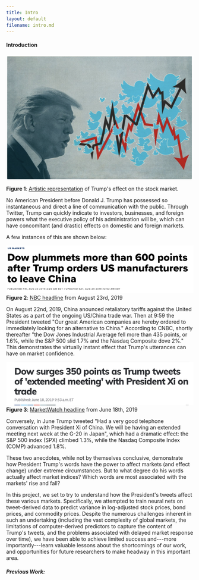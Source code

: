 ```yaml
---
title: Intro 
layout: default
filename: intro.md
--- 
```

#### Introduction 

![](stocks/p1.png)
 
**Figure 1**: [Artistic representation](https://www.barrons.com/articles/donald-trump-twitter-stock-market-51567803655) of Trump's effect on the stock market.

No American President before Donald J. Trump has possessed so instantaneous and direct a line of communication with the public.
Through Twitter, Trump can quickly indicate to investors, businesses, and foreign powers what the executive policy of his administration will be, 
which can have concomitant (and drastic) effects on domestic and foreign markets. 

A few instances of this are shown below: 

![](stocks/p3.png)
**Figure 2**: [NBC headline](https://www.cnbc.com/2019/08/23/trump-says-hes-ordering-american-companies-to-immediately-start-looking-for-an-alternative-to-china.html) from August 23rd, 2019

On August 22nd, 2019, China anounced retaliatory tariffs against the United States as a part of the ongoing US/China trade war. 
Then at 9:59 the President tweeted "Our great American companies are hereby ordered to immediately looking for an alternative to China." 
According to CNBC, shortly thereafter "the Dow Jones Industrial Average fell more than 435 points, or 1.6%, while the S&P 500 slid 1.7% and the Nasdaq Composite dove 2%."
This demonstrates the virtually instant effect that Trump's utterances can have on market confidence. 

![](stocks/p4.png)
**Figure 3**: [MarketWatch headline](https://www.marketwatch.com/story/dow-surges-350-points-as-trump-tweets-of-extended-meeting-with-president-xi-on-trade-2019-06-18) from June 18th, 2019

Conversely, in June Trump tweeted "Had a very good telephone conversation with President Xi of China. We will be having an extended meeting next week at the G-20 in Japan",
which had a dramatic effect: the S&P 500 index (SPX) climbed 1.3%, while the Nasdaq Composite Index (COMP) advanced 1.8%.

These two anecdotes, while not by themselves conclusive, demonstrate how President Trump's words have the power to affect markets (and effect change) under extreme circumstances.
But to what degree do his words actually affect market indices? Which words are most associated with the markets' rise and fall?

In this project, we set to try to understand how the President's tweets affect these various markets. 
Specifically, we attempted to train neural nets on tweet-derived data to predict variance in log-adjusted stock prices, bond prices, and commodity prices. 
Despite the numerous challenges inherent in such an undertaking (including the vast complexity of global markets, the limitations of computer-derived predictors to 
capture the content of Trump's tweets, and the problems associated with delayed market response over time), 
we have been able to achieve limited success and---more importantly---learn valuable lessons about the shortcomings of our work, and opportunities for future researchers to make headway
in this important area. 

##### Previous Work: 




